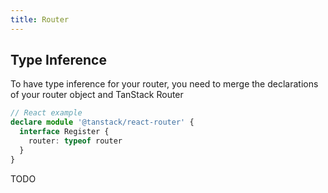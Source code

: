 ```yaml
---
title: Router
---
```


## Type Inference

To have type inference for your router, you need to merge the declarations of your router object and TanStack Router

```ts
// React example
declare module '@tanstack/react-router' {
  interface Register {
    router: typeof router
  }
}
```

TODO
